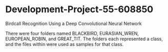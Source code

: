 # Development-Project-55-608850
Birdcall Recognition Using a Deep Convolutional Neural Network

There were four folders named BLACKBIRD, EURASIAN_WREN, EUROPEAN_ROBIN, and GREAT_TIT. The folders each represented a class, and the files within were used as samples for that class.

